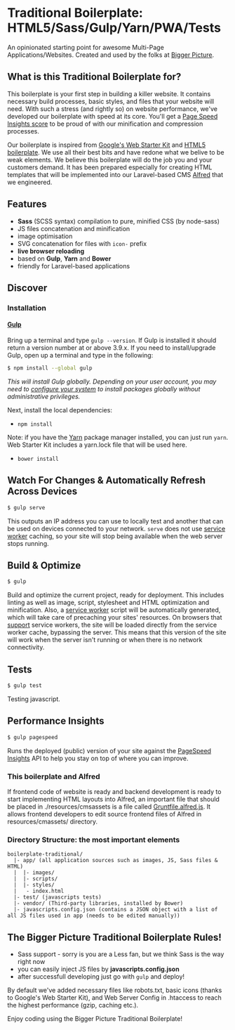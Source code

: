 # Traditional Boilerplate: HTML5/Sass/Gulp/Yarn/PWA/Tests
An opinionated starting point for awesome Multi-Page Applications/Websites. Created and used by the folks at [Bigger Picture](http://www.biggerpicture.agency).

## What is this Traditional Boilerplate for?
This boilerplate is your first step in building a killer website. It contains necessary build processes, basic styles, and files that your website will need.
With such a stress (and rightly so) on website performance, we've developed our boilerplate with speed at its core. You'll get a [Page Speed Insights score](https://developers.google.com/speed/pagespeed/insights/) to be proud of with our minification and compression processes.   

Our boilerplate is inspired from [Google's Web Starter Kit](https://developers.google.com/web/tools/starter-kit/) and [HTML5 boilerplate](https://html5boilerplate.com). We use all their best bits and have redone what we belive to be weak elements. We believe this boilerplate will do the job you and your customers demand.
It has been prepared especially for creating HTML templates that will be implemented into our Laravel-based CMS [Alfred](http://www.alfred-cms.com/) that we engineered.

## Features
* **Sass** (SCSS syntax) compilation to pure, minified CSS (by node-sass)
* JS files concatenation and minification
* image optimisation
* SVG concatenation for files with ```icon-``` prefix
* **live browser reloading**
* based on **Gulp**, **Yarn** and **Bower**
* friendly for Laravel-based applications

## Discover

### Installation


#### [Gulp](http://gulpjs.com)

Bring up a terminal and type `gulp --version`.
If Gulp is installed it should return a version number at or above 3.9.x.
If you need to install/upgrade Gulp, open up a terminal and type in the following:

```sh
$ npm install --global gulp
```

*This will install Gulp globally. Depending on your user account, you may need to [configure your system](https://github.com/sindresorhus/guides/blob/master/npm-global-without-sudo.md) to install packages globally without administrative privileges.*

Next, install the local dependencies:

* ```npm install```

Note: if you have the [Yarn](https://yarnpkg.com/) package manager installed, you can just run `yarn`.
Web Starter Kit includes a yarn.lock file that will be used here.

* ```bower install```




## Watch For Changes & Automatically Refresh Across Devices

```sh
$ gulp serve
```

This outputs an IP address you can use to locally test and another that can be used on devices
connected to your network.
`serve` does not use [service worker](http://www.html5rocks.com/en/tutorials/service-worker/introduction/)
caching, so your site will stop being available when the web server stops running.

## Build & Optimize

```sh
$ gulp
```

Build and optimize the current project, ready for deployment.
This includes linting as well as image, script, stylesheet and HTML optimization and minification.
Also, a [service worker](http://www.html5rocks.com/en/tutorials/service-worker/introduction/)
script will be automatically generated, which will take care of precaching your sites' resources.
On browsers that [support](https://jakearchibald.github.io/isserviceworkerready/) service
workers, the site will be loaded directly from the service worker cache, bypassing the server.
This means that this version of the site will work when the server isn't running or when there is
no network connectivity.

## Tests

```sh
$ gulp test
```

Testing javascript.


## Performance Insights

```sh
$ gulp pagespeed
```

Runs the deployed (public) version of your site against the [PageSpeed Insights](https://developers.google.com/speed/pagespeed/insights/) API to help you stay on top of where you can improve.

### This boilerplate and Alfred
If frontend code of website is ready and backend development is ready to start implementing HTML layouts into Alfred, an important file that should be placed in ./resources/cmsassets is a file called [Gruntfile.alfred.js](https://bitbucket.org/snippets/snowflakers/78kk5). It allows frontend developers to edit source frontend files of Alfred in resources/cmassets/ directory.

### Directory Structure: the most important elements

```
boilerplate-traditional/
  |- app/ (all application sources such as images, JS, Sass files & HTML)
  |  |- images/
  |  |- scripts/
  |  |- styles/
  |   - index.html
  |- test/ (javascripts tests)
  |- vendor/ (Third-party libraries, installed by Bower)
  |- javascripts.config.json (contains a JSON object with a list of all JS files used in app (needs to be edited manually))
```

## The Bigger Picture Traditional Boilerplate Rules!
* Sass support - sorry is you are a Less fan, but we think Sass is the way right now
* you can easily inject JS files by **javascripts.config.json**
* after successfull developing just go with ```gulp``` and deploy!

By default we've added necessary files like robots.txt, basic icons (thanks to Google's Web Starter Kit), and Web Server Config in .htaccess to reach the highest performance (gzip, caching etc.).

Enjoy coding using the Bigger Picture Traditional Boilerplate!
